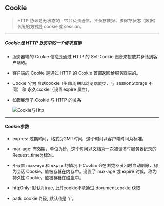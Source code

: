 ## Cookie
> HTTP 协议是无状态的，它只负责通信，不保存数据。要保存状态（数据）传统的方式是 cookie 或 session。


---
##### Cookie 是 HTTP 协议中的一个请求首部

- 服务器端的 Cookie 信息是通过 HTTP 的 Set-Cookie 首部来投放并存储到客户端的。

- 客户端的 Cookie 是通过 HTTP 的 Cookie 首部返回给服务器端的。

- Cookie 分为 会话cookie（生命周期和浏览器同步，与 sessionStorage 不同） 和 永久cookie（设置 expire 属性）。

- 如图展示了 Cookie 与 HTTP 的关系

  ![Cookie与Http](https://github.com/StRothschild/Network/blob/master/resource/NetWork%20%E2%80%94%20Cookie.png?raw=true)





---
#### Cookie 参数
- expires: 过期时间，格式为GMT时间，这个时间以客户端时间为标准。

- max-age: 有效期，单位为秒，这个时间以文档第一次被请求时服务器记录的Request_time为标准。

- 不设置 max-age 和 expire 的情况下 Cookie 会在浏览器关闭时自动删除，称为会话 Cookie，值被存储在内存中。设置了 max-age 或 expire 时候，称为持久性 Cookie，值被存储在磁盘中。

- httpOnly: 默认为true, 此时cookie不能通过 document.cookie 获取

- path: cookie 路径, 默认值是 '/'。
